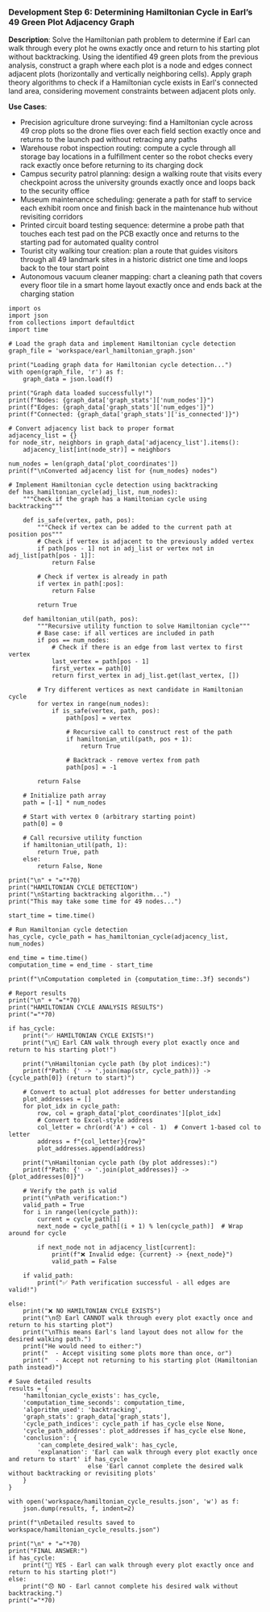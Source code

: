 ### Development Step 6: Determining Hamiltonian Cycle in Earl’s 49 Green Plot Adjacency Graph

**Description**: Solve the Hamiltonian path problem to determine if Earl can walk through every plot he owns exactly once and return to his starting plot without backtracking. Using the identified 49 green plots from the previous analysis, construct a graph where each plot is a node and edges connect adjacent plots (horizontally and vertically neighboring cells). Apply graph theory algorithms to check if a Hamiltonian cycle exists in Earl's connected land area, considering movement constraints between adjacent plots only.

**Use Cases**:
- Precision agriculture drone surveying: find a Hamiltonian cycle across 49 crop plots so the drone flies over each field section exactly once and returns to the launch pad without retracing any paths
- Warehouse robot inspection routing: compute a cycle through all storage bay locations in a fulfillment center so the robot checks every rack exactly once before returning to its charging dock
- Campus security patrol planning: design a walking route that visits every checkpoint across the university grounds exactly once and loops back to the security office
- Museum maintenance scheduling: generate a path for staff to service each exhibit room once and finish back in the maintenance hub without revisiting corridors
- Printed circuit board testing sequence: determine a probe path that touches each test pad on the PCB exactly once and returns to the starting pad for automated quality control
- Tourist city walking tour creation: plan a route that guides visitors through all 49 landmark sites in a historic district one time and loops back to the tour start point
- Autonomous vacuum cleaner mapping: chart a cleaning path that covers every floor tile in a smart home layout exactly once and ends back at the charging station

```
import os
import json
from collections import defaultdict
import time

# Load the graph data and implement Hamiltonian cycle detection
graph_file = 'workspace/earl_hamiltonian_graph.json'

print("Loading graph data for Hamiltonian cycle detection...")
with open(graph_file, 'r') as f:
    graph_data = json.load(f)

print("Graph data loaded successfully!")
print(f"Nodes: {graph_data['graph_stats']['num_nodes']}")
print(f"Edges: {graph_data['graph_stats']['num_edges']}")
print(f"Connected: {graph_data['graph_stats']['is_connected']}")

# Convert adjacency list back to proper format
adjacency_list = {}
for node_str, neighbors in graph_data['adjacency_list'].items():
    adjacency_list[int(node_str)] = neighbors

num_nodes = len(graph_data['plot_coordinates'])
print(f"\nConverted adjacency list for {num_nodes} nodes")

# Implement Hamiltonian cycle detection using backtracking
def has_hamiltonian_cycle(adj_list, num_nodes):
    """Check if the graph has a Hamiltonian cycle using backtracking"""
    
    def is_safe(vertex, path, pos):
        """Check if vertex can be added to the current path at position pos"""
        # Check if vertex is adjacent to the previously added vertex
        if path[pos - 1] not in adj_list or vertex not in adj_list[path[pos - 1]]:
            return False
        
        # Check if vertex is already in path
        if vertex in path[:pos]:
            return False
            
        return True
    
    def hamiltonian_util(path, pos):
        """Recursive utility function to solve Hamiltonian cycle"""
        # Base case: if all vertices are included in path
        if pos == num_nodes:
            # Check if there is an edge from last vertex to first vertex
            last_vertex = path[pos - 1]
            first_vertex = path[0]
            return first_vertex in adj_list.get(last_vertex, [])
        
        # Try different vertices as next candidate in Hamiltonian cycle
        for vertex in range(num_nodes):
            if is_safe(vertex, path, pos):
                path[pos] = vertex
                
                # Recursive call to construct rest of the path
                if hamiltonian_util(path, pos + 1):
                    return True
                
                # Backtrack - remove vertex from path
                path[pos] = -1
        
        return False
    
    # Initialize path array
    path = [-1] * num_nodes
    
    # Start with vertex 0 (arbitrary starting point)
    path[0] = 0
    
    # Call recursive utility function
    if hamiltonian_util(path, 1):
        return True, path
    else:
        return False, None

print("\n" + "="*70)
print("HAMILTONIAN CYCLE DETECTION")
print("\nStarting backtracking algorithm...")
print("This may take some time for 49 nodes...")

start_time = time.time()

# Run Hamiltonian cycle detection
has_cycle, cycle_path = has_hamiltonian_cycle(adjacency_list, num_nodes)

end_time = time.time()
computation_time = end_time - start_time

print(f"\nComputation completed in {computation_time:.3f} seconds")

# Report results
print("\n" + "="*70)
print("HAMILTONIAN CYCLE ANALYSIS RESULTS")
print("="*70)

if has_cycle:
    print("✅ HAMILTONIAN CYCLE EXISTS!")
    print("\n🎉 Earl CAN walk through every plot exactly once and return to his starting plot!")
    
    print("\nHamiltonian cycle path (by plot indices):")
    print(f"Path: {' -> '.join(map(str, cycle_path))} -> {cycle_path[0]} (return to start)")
    
    # Convert to actual plot addresses for better understanding
    plot_addresses = []
    for plot_idx in cycle_path:
        row, col = graph_data['plot_coordinates'][plot_idx]
        # Convert to Excel-style address
        col_letter = chr(ord('A') + col - 1)  # Convert 1-based col to letter
        address = f"{col_letter}{row}"
        plot_addresses.append(address)
    
    print("\nHamiltonian cycle path (by plot addresses):")
    print(f"Path: {' -> '.join(plot_addresses)} -> {plot_addresses[0]}")
    
    # Verify the path is valid
    print("\nPath verification:")
    valid_path = True
    for i in range(len(cycle_path)):
        current = cycle_path[i]
        next_node = cycle_path[(i + 1) % len(cycle_path)]  # Wrap around for cycle
        
        if next_node not in adjacency_list[current]:
            print(f"❌ Invalid edge: {current} -> {next_node}")
            valid_path = False
    
    if valid_path:
        print("✅ Path verification successful - all edges are valid!")
    
else:
    print("❌ NO HAMILTONIAN CYCLE EXISTS")
    print("\n😞 Earl CANNOT walk through every plot exactly once and return to his starting plot")
    print("\nThis means Earl's land layout does not allow for the desired walking path.")
    print("He would need to either:")
    print("  - Accept visiting some plots more than once, or")
    print("  - Accept not returning to his starting plot (Hamiltonian path instead)")

# Save detailed results
results = {
    'hamiltonian_cycle_exists': has_cycle,
    'computation_time_seconds': computation_time,
    'algorithm_used': 'backtracking',
    'graph_stats': graph_data['graph_stats'],
    'cycle_path_indices': cycle_path if has_cycle else None,
    'cycle_path_addresses': plot_addresses if has_cycle else None,
    'conclusion': {
        'can_complete_desired_walk': has_cycle,
        'explanation': 'Earl can walk through every plot exactly once and return to start' if has_cycle 
                      else 'Earl cannot complete the desired walk without backtracking or revisiting plots'
    }
}

with open('workspace/hamiltonian_cycle_results.json', 'w') as f:
    json.dump(results, f, indent=2)

print(f"\nDetailed results saved to workspace/hamiltonian_cycle_results.json")

print("\n" + "="*70)
print("FINAL ANSWER:")
if has_cycle:
    print("🎉 YES - Earl can walk through every plot exactly once and return to his starting plot!")
else:
    print("😞 NO - Earl cannot complete his desired walk without backtracking.")
print("="*70)
```